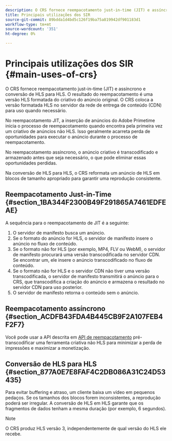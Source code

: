 ```yaml
---
description: O CRS fornece reempacotamento just-in-time (JIT) e assíncrono e conversão de HLS para HLS. O resultado do reempacotamento é uma versão HLS formatada do criativo do anúncio original. O CRS coloca a versão formatada HLS no servidor da rede de entrega de conteúdo (CDN) para uso quando necessário.
title: Principais utilizações dos SIR
source-git-commit: 89bdda1d4bd5c126f19ba75a819942df901183d1
workflow-type: tm+mt
source-wordcount: '351'
ht-degree: 0%

---
```



# Principais utilizações dos SIR {#main-uses-of-crs}

O CRS fornece reempacotamento just-in-time (JIT) e assíncrono e conversão de HLS para HLS. O resultado do reempacotamento é uma versão HLS formatada do criativo do anúncio original. O CRS coloca a versão formatada HLS no servidor da rede de entrega de conteúdo (CDN) para uso quando necessário.

No reempacotamento JIT, a inserção de anúncios do Adobe Primetime inicia o processo de reempacotamento quando encontra pela primeira vez um criativo de anúncios não HLS. Isso geralmente acarreta perda de oportunidades para executar o anúncio durante o processo de reempacotamento.

No reempacotamento assíncrono, o anúncio criativo é transcodificado e armazenado antes que seja necessário, o que pode eliminar essas oportunidades perdidas.

Na conversão de HLS para HLS, o CRS reformata um anúncio de HLS em blocos de tamanho apropriado para garantir uma reprodução consistente.

## Reempacotamento Just-in-Time {#section_1BA344F2300B49F291865A7461EDFEAE}

A sequência para o reempacotamento de JIT é a seguinte:

1. O servidor de manifesto busca um anúncio.
1. Se o formato do anúncio for HLS, o servidor de manifesto insere o anúncio no fluxo de conteúdo.
1. Se o formato não for HLS (por exemplo, MP4, FLV ou WebM), o servidor de manifesto procurará uma versão transcodificada no servidor CDN. Se encontrar um, ele insere o anúncio transcodificado no fluxo de conteúdo.
1. Se o formato não for HLS e o servidor CDN não tiver uma versão transcodificada, o servidor de manifesto transmitirá o anúncio para o CRS, que transcodifica a criação do anúncio e armazena o resultado no servidor CDN para uso posterior.
1. O servidor de manifesto retorna o conteúdo sem o anúncio.

## Reempacotamento assíncrono {#section_ACDFB43FDA4B445CB9F2A107FEB4F2F7}

Você pode usar a API descrita em [API de reempacotamento](../~old-creative-repackaging-service/api-repackage.md) pré-transcodificar uma ferramenta criativa não HLS para minimizar a perda de impressões e maximizar a monetização.

## Conversão de HLS para HLS {#section_877A0E7E8FAF4C2DB086A31C24D53435}

Para evitar buffering e atraso, um cliente baixa um vídeo em pequenos pedaços. Se os tamanhos dos blocos forem inconsistentes, a reprodução poderá ser irregular. A conversão de HLS em HLS garante que os fragmentos de dados tenham a mesma duração (por exemplo, 6 segundos).

>[!NOTE]
>
>O CRS produz HLS versão 3, independentemente de qual versão do HLS ele recebe.